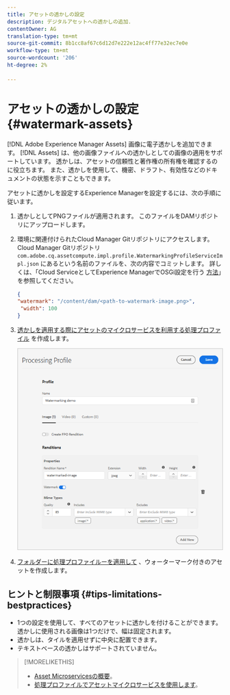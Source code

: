 ```yaml
---
title: アセットの透かしの設定
description: デジタルアセットへの透かしの追加.
contentOwner: AG
translation-type: tm+mt
source-git-commit: 8b1cc8af67c6d12d7e222e12ac4ff77e32ec7e0e
workflow-type: tm+mt
source-wordcount: '206'
ht-degree: 2%

---
```



# アセットの透かしの設定 {#watermark-assets}

[!DNL Adobe Experience Manager Assets] 画像に電子透かしを追加できます。 [!DNL Assets] は、他の画像ファイルへの透かしとしての画像の適用をサポートしています。 透かしは、アセットの信頼性と著作権の所有権を確認するのに役立ちます。 また、透かしを使用して、機密、ドラフト、有効性などのドキュメントの状態を示すこともできます。

アセットに透かしを設定するExperience Managerを設定するには、次の手順に従います。

1. 透かしとしてPNGファイルが適用されます。 このファイルをDAMリポジトリにアップロードします。

1. 環境に関連付けられたCloud Manager Gitリポジトリにアクセスします。 Cloud Manager Gitリポジトリ `com.adobe.cq.assetcompute.impl.profile.WatermarkingProfileServiceImpl.json` にあるという名前のファイルを、次の内容でコミットします。 詳しくは、「Cloud ServiceとしてExperience ManagerでOSGi設定を行う [方法](/help/implementing/deploying/configuring-osgi.md)」を参照してください。

   ```json
   {
   "watermark": "/content/dam/<path-to-watermark-image.png>",
    "width": 100
   }
   ```

1. [透かしを適用する際にアセットのマイクロサービスを利用する処理プロファイル](/help/assets/asset-microservices-configure-and-use.md#create-custom-profile) を作成します。

   ![透かしを作成するアセット処理プロファイル](assets/watermark-processing-profile.png)

1. [フォルダーに処理プロファイルーを適用して](/help/assets/asset-microservices-configure-and-use.md#use-profiles) 、ウォーターマーク付きのアセットを作成します。

## ヒントと制限事項 {#tips-limitations-bestpractices}

* 1つの設定を使用して、すべてのアセットに透かしを付けることができます。 透かしに使用される画像は1つだけで、幅は固定されます。
* 透かしは、タイルを適用せずに中央に配置できます。
* テキストベースの透かしはサポートされていません。

>[!MORELIKETHIS]
>
>* [Asset Microservicesの概要](/help/assets/asset-microservices-overview.md)。
>* [処理プロファイルでアセットマイクロサービスを使用します](/help/assets/asset-microservices-configure-and-use.md)。

